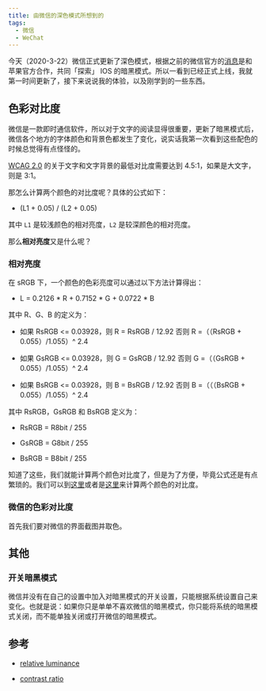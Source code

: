 ```yaml
---
title: 由微信的深色模式所想到的
tags: 
  - 微信
  - WeChat
---
```


今天（2020-3-22）微信正式更新了深色模式，根据之前的微信官方的[消息](https://weibo.com/1930378853/IxPOXetnR)是和苹果官方合作，共同「探索」 IOS 的暗黑模式。所以一看到已经正式上线，我就第一时间更新了，接下来说说我的体验，以及刚学到的一些东西。

<!-- more -->

##  色彩对比度

微信是一款即时通信软件，所以对于文字的阅读显得很重要，更新了暗黑模式后，微信各个地方的字体颜色和背景色都发生了变化，说实话我第一次看到这些配色的时候总觉得有点怪怪的。

[WCAG 2.0](https://www.w3.org/TR/WCAG20/#visual-audio-contrast-contrast) 的关于文字和文字背景的最低对比度需要达到 4.5:1，如果是大文字，则是 3:1。

那怎么计算两个颜色的对比度呢？具体的公式如下：

*   (L1 + 0.05) / (L2 + 0.05)

其中 `L1` 是较浅颜色的相对亮度，`L2` 是较深颜色的相对亮度。

那么**相对亮度**又是什么呢？

### 相对亮度

在 sRGB 下，一个颜色的色彩亮度可以通过以下方法计算得出：

*   L = 0.2126 * R + 0.7152 * G + 0.0722 * B

其中 R、G、B 的定义为：

*   如果 RsRGB <= 0.03928，则 R = RsRGB / 12.92 否则 R =（（RsRGB + 0.055）/1.055）^ 2.4

*   如果 GsRGB <= 0.03928，则 G = GsRGB / 12.92 否则 G =（（GsRGB + 0.055）/1.055）^ 2.4

*   如果 BsRGB <= 0.03928，则 B = BsRGB / 12.92 否则 B =（（（BsRGB + 0.055）/1.055）^ 2.4

其中 RsRGB，GsRGB 和 BsRGB 定义为：

*   RsRGB = R8bit / 255

*   GsRGB = G8bit / 255

*   BsRGB = B8bit / 255

知道了这些，我们就能计算两个颜色对比度了，但是为了方便，毕竟公式还是有点繁琐的。我们可以到[这里](http://www.msfw.com/Services/ContrastRatioCalculator)或者是[这里](http://wenjiangs.com/wp-content/uploads/2017/06/contrast-ratio/)来计算两个颜色的对比度。

### 微信的色彩对比度

首先我们要对微信的界面截图并取色。

##  其他

### 开关暗黑模式

微信并没有在自己的设置中加入对暗黑模式的开关设置，只能根据系统设置自己来变化。也就是说：如果你只是单单不喜欢微信的暗黑模式，你只能将系统的暗黑模式关闭，而不能单独关闭或打开微信的暗黑模式。

##  参考

*   [relative luminance](https://www.w3.org/TR/WCAG/#dfn-relative-luminance)

*   [contrast ratio](https://www.w3.org/TR/WCAG/#dfn-contrast-ratio)